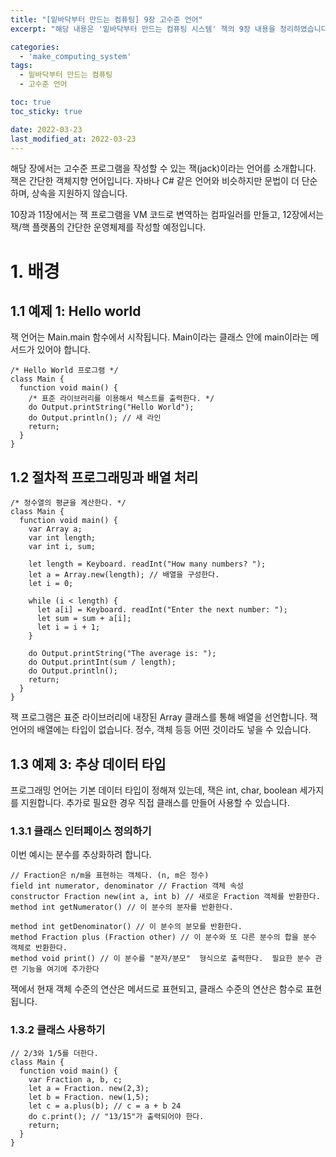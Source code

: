 ```yaml
---
title: "[밑바닥부터 만드는 컴퓨팅] 9장 고수준 언어"
excerpt: "해당 내용은 '밑바닥부터 만드는 컴퓨팅 시스템' 책의 9장 내용을 정리하였습니다. "

categories:
  - 'make_computing_system'
tags:
  - 밑바닥부터 만드는 컴퓨팅
  - 고수준 언어

toc: true
toc_sticky: true

date: 2022-03-23
last_modified_at: 2022-03-23
---
```


해당 장에서는 고수준 프로그램을 작성할 수 있는 잭(jack)이라는 언어를 소개합니다. 
잭은 간단한 객체지향 언어입니다. 
자바나 C# 같은 언어와 비슷하지만 문법이 더 단순하며, 상속을 지원하지 않습니다. 

10장과 11장에서는 잭 프로그램을 VM 코드로 변역하는 컴파일러를 만들고, 12장에서는 잭/핵 플랫폼의 간단한 운영체제를 작성할 예정입니다. 

# 1. 배경 

## 1.1 예제 1: Hello world

잭 언어는 Main.main 함수에서 시작됩니다. 
Main이라는 클래스 안에 main이라는 메서드가 있어야 합니다. 

```
/* Hello World 프로그램 */ 
class Main { 
  function void main() { 
    /* 표준 라이브러리를 이용해서 텍스트를 출력한다. */ 
    do Output.printString("Hello World"); 
    do Output.println(); // 새 라인 
    return; 
  } 
}
```
## 1.2 절차적 프로그래밍과 배열 처리 

```
/* 정수열의 평균을 계산한다. */ 
class Main { 
  function void main() { 
    var Array a; 
    var int length; 
    var int i, sum; 

    let length = Keyboard. readInt("How many numbers? "); 
    let a = Array.new(length); // 배열을 구성한다. 
    let i = 0; 

    while (i < length) { 
      let a[i] = Keyboard. readInt("Enter the next number: "); 
      let sum = sum + a[i]; 
      let i = i + 1; 
    } 

    do Output.printString("The average is: "); 
    do Output.printInt(sum / length); 
    do Output.println(); 
    return; 
  } 
}
```

잭 프로그램은 표준 라이브러리에 내장된 Array 클래스를 통해 배열을 선언합니다. 
잭 언어의 배열에는 타입이 없습니다. 
정수, 객체 등등 어떤 것이라도 넣을 수 있습니다. 

## 1.3 예제 3: 추상 데이터 타입 

프로그래밍 언어는 기본 데이터 타입이 정해져 있는데, 잭은 int, char, boolean 세가지를 지원합니다. 
추가로 필요한 경우 직접 클래스를 만들어 사용할 수 있습니다. 

### 1.3.1 클래스 인터페이스 정의하기 

이번 예시는 분수를 추상화하려 합니다. 

```
// Fraction은 n/m을 표현하는 객체다. (n, m은 정수) 
field int numerator, denominator // Fraction 객체 속성 
constructor Fraction new(int a, int b) // 새로운 Fraction 객체를 반환한다. 
method int getNumerator() // 이 분수의 분자를 반환한다. 

method int getDenominator() // 이 분수의 분모를 반환한다. 
method Fraction plus (Fraction other) // 이 분수와 또 다른 분수의 합을 분수 객체로 반환한다. 
method void print() // 이 분수를 "분자/분모"  형식으로 출력한다.  필요한 분수 관련 기능을 여기에 추가한다
```

잭에서 현재 객체 수준의 연산은 메서드로 표현되고, 클래스 수준의 연산은 함수로 표현됩니다. 

### 1.3.2 클래스 사용하기 

```
// 2/3와 1/5를 더한다. 
class Main { 
  function void main() { 
    var Fraction a, b, c; 
    let a = Fraction. new(2,3); 
    let b = Fraction. new(1,5); 
    let c = a.plus(b); // c = a + b 24 
    do c.print(); // "13/15"가 출력되어야 한다. 
    return; 
  } 
}
```

